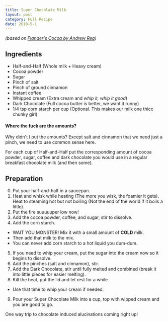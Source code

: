 ```yaml
---
title: Super Chocolate Milk
layout: post
category: Full Recipe
date: 2018-5-1
---
```


_(based on [Flander's Cocoa by Andrew Rea](https://www.bingingwithbabish.com/recipes/2017/8/22/flandershotcocoa))_

## Ingredients
- Half-and-Half (Whole milk + Heavy cream)
- Cocoa powder
- Sugar
- Pinch of salt
- Pinch of ground cinnamon
- Instant coffee
- Whipped cream (Extra cream and _whip it, whip it good_)
- Dark Chocolate (Full cocoa butter is better, we want it runny)
- 1/4 tsp corn starch per cup (Optional. This makes our milk one thicc chunky girl)

#### Where the fuck are the amounts?
Why didn't I put the amounts? Except salt and cinnamon that we need just a pinch, we need to use common sense here.

For each cup of Half-and-Half put the corresponding amount of cocoa powder, sugar, coffee and dark chocolate you would use in a regular breakfast chocolate milk (and then some).


## Preparation
0. Put your half-and-half in a saucepan.
1. Heat and whisk while heating (The more you wisk, the foamier it gets). Heat to steaming hot but not boiling (Not the end of the world if it boils a little).
2. Put the fire suuuuuper low now!
3. Add the cocoa powder, coffee, and sugar, stir to dissolve.
4. Add the corn starch.
  - WAIT YOU MONSTER! Mix it with a small amount of **COLD** milk.
  - Then add that milk to the mix.
  - You can never add corn starch to a hot liquid you dum-dum.
5. If you need to whip your cream, put the sugar into the cream now so it begins to dissolve.
6. Add the pinches (salt and cinnamon), stir.
7. Add the Dark Chocolate, stir until fully melted and combined (break it into little pieces for easier melting).
8. Kill the heat, put the lid and let rest for a while.
  - Use that time to whip your cream if needed.
9. Pour your Super Chocolate Milk into a cup, top with wipped cream and you are good to go.

One way trip to chocolate induced alucinations coming right up!
